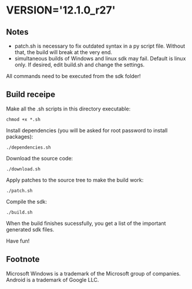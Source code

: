 VERSION='12.1.0_r27'
====================

Notes
-----

- patch.sh is necessary to fix outdated syntax in a py script file. Without that, the build will break at the very end.
- simultaneous builds of Windows and linux sdk may fail. Default is linux only. If desired, edit build.sh and change the settings.

All commands need to be executed from the sdk folder!

Build receipe
-------------

Make all the .sh scripts in this directory executable:

    chmod +x *.sh

Install dependencies (you will be asked for root password to install packages):

    ./dependencies.sh

Download the source code:

    ./download.sh

Apply patches to the source tree to make the build work:

    ./patch.sh

Compile the sdk:

    ./build.sh

When the build finishes sucessfully, you get a list of the important generated sdk files.

Have fun!

Footnote
--------

Microsoft Windows is a trademark of the Microsoft group of companies. Android is a trademark of Google LLC.
